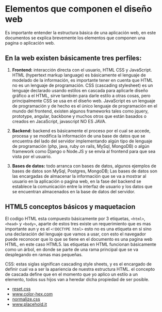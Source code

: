 # Elementos que componen el diseño web

Es importante entender la estructura básica de una aplicación web, en este
documentos se explica brevemente los elementos que componen una pagina o
aplicación web.

## En la web existen básicamente tres perfiles:

1. **Frontend:** interacción directa con el usuario, HTML CSS y JavaScript.
HTML (hypertext markup language) es básicamente el lenguaje de modelado de la
información, es importante tener en cuenta que HTML no es un lenguaje de
programación. CSS (cascading stylesheet) es un lenguaje declarado usando estilos
en cascada para aplicarle diseño gráfico a el HTML, sirve también para darle
estilo a otras cosas, pero principalmente CSS se usa en el diseño web. JavaScript
es un lenguaje de programación y de hecho es el único lenguaje de programación
en el mundo del frontend, existen algunos frameworks tales como jquery, prototype,
angular, backbone y muchos otros que están basados o creados en JacaScript,
javascript NO ES JAVA.

2. **Backend:** backend es básicamente el proceso por el cual se accede,
procesa y se modifica la información de una base de datos que se encuentra del
lado del servidor implementando algún tipo de lenguaje de programación (php, java,
ruby on rails, MySql, MongoDB) o algún framework como Django o Node.JS y se
envía al frontend para que sea vista por el usuario.

3. **Bases de datos:** todo arranca con bases de datos, algunos ejemplos de bases
de datos son MySql, Postgres, MongoDB; Las bases de datos son las encargadas
de almacenar la información que se va a mostrar al usuario en la aplicación
o pagina web, en la fase del backend se establece la comunicación entre la
interfaz de usuario y los datos que se encuentran almacenados en la base de datos
del servidor.

## HTML5 conceptos básicos y maquetacion

El codigo HTML esta compuesto básicamente por 3 etiquetas, `<html>`, `<head>` y
`<body>`, aparte de estos tres existe un requerimiento que es mas importante aun
y es el `<!DOCTYPE html>` esto no es una etiqueta en si sino una declaración del
lenguaje que vamos a usar, con esto el navegador puede reconocer que lo que se
tiene en el documento es una pagina web HTML, en este caso HTML5. las etiquetas
en HTML funcionan básicamente como un árbol, en donde se parte de una rama
principal que se va desplegando en ramas mas pequeñas.

CSS: estas siglas significan cascading style sheets, y es el encargado de
definir cual va a ser la apariencia de nuestra estructura HTML. el concepto de
cascada define que en el momento que yo aplico un estilo a un elemento, todos
sus hijos van a heredar dicha propiedad de ser posible.

* [reset.css](http://meyerweb.com/eric/tools/css/reset/)
* www.color-hex.com
* [normalize.css](https://necolas.github.io/normalize.css/)
* www.placehold.it
